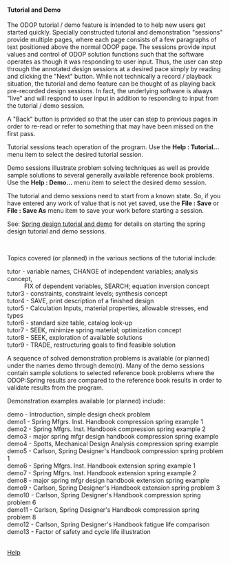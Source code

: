 #### Tutorial and Demo

The ODOP tutorial / demo feature is intended to to help new users 
get started quickly.
Specially constructed tutorial and demonstration "sessions" provide multiple pages, 
where each page consists of a few paragraphs of text positioned
above the normal ODOP page.
The sessions provide input values and control of ODOP solution functions 
such that the software operates as though it was responding to user input.
Thus, the user can step through the annotated design sessions at a desired pace 
simply by reading and clicking the "Next" button.
While not technically a record / playback situation, the tutorial and demo
feature can be thought of as playing back pre-recorded design sessions.
In fact, the underlying software is always "live" and will respond to user input
in addition to responding to input from the tutorial / demo session.

A "Back" button is provided so that the user can step to previous pages in order 
to re-read or refer to something that may have been missed on the first pass.

Tutorial sessions teach operation of the program.
Use the <b>Help : Tutorial...</b> menu item to select the desired tutorial session.

Demo sessions illustrate problem solving techniques as well as provide
sample solutions to several generally available reference book problems.
Use the <b>Help : Demo...</b> menu item to select the desired demo session.

The tutorial and demo sessions need to start from a known state.
So, if you have entered any work of value that is not yet saved,
use the <b>File : Save</b> or <b>File : Save As</b>
menu item to save your work before starting a session.
 
See: 
[Spring design tutorial and demo](gettingStartedSpring)
for details on starting the spring design tutorial and demo sessions.
  
 &nbsp; 
  
Topics covered (or planned) in the various sections of the tutorial include:

 tutor  - variable names, CHANGE of independent variables; analysis concept,   
 &nbsp; &nbsp; &nbsp; &nbsp; &nbsp; FIX of dependent variables, SEARCH; equation inversion concept   
 tutor3 - constraints, constraint levels; synthesis concept   
 tutor4 - SAVE, print description of a finished design   
 tutor5 - Calculation Inputs, material properties, allowable stresses, end types   
 tutor6 - standard size table, catalog look-up   
 tutor7 - SEEK, minimize spring material; optimization concept   
 tutor8 - SEEK, exploration of available solutions   
 tutor9 - TRADE, restructuring goals to find feasible solution   

 A sequence of solved demonstration problems is available (or planned) 
 under the names demo through demo(n). 
 Many of the demo sessions contain sample solutions to selected 
 reference book problems where the ODOP:Spring results are compared to 
 the reference book results in order to validate results from the program.  
 
 Demonstration examples available (or planned) include:

 demo   - Introduction, simple design check problem    
 demo1  - Spring Mfgrs. Inst. Handbook        compression spring example 1   
 demo2  - Spring Mfgrs. Inst. Handbook        compression spring example 2   
 demo3  - major spring mfgr design handbook   compression spring example   
 demo4  - Spotts, Mechanical Design Analysis  compression spring example   
 demo5  - Carlson, Spring Designer's Handbook compression spring problem 1   
 demo6  - Spring Mfgrs. Inst. Handbook        extension   spring example 1   
 demo7  - Spring Mfgrs. Inst. Handbook        extension   spring example 2   
 demo8  - major spring mfgr design handbook   extension   spring example   
 demo9  - Carlson, Spring Designer's Handbook extension   spring problem 3   
 demo10 - Carlson, Spring Designer's Handbook compression spring problem 6   
 demo11 - Carlson, Spring Designer's Handbook compression spring problem 8   
 demo12 - Carlson, Spring Designer's Handbook fatigue life comparison   
 demo13 - Factor of safety and cycle life illustration   
 &nbsp;
 
 [Help](./)
 